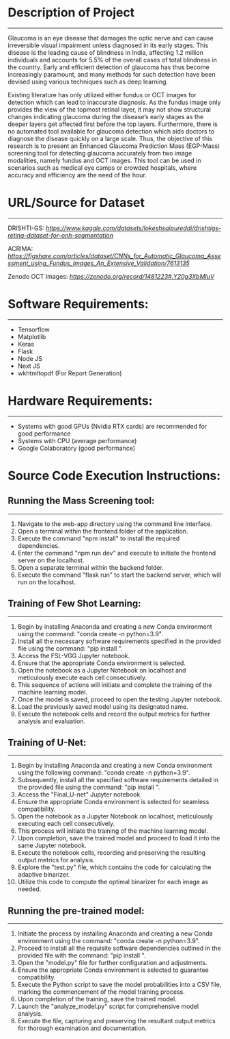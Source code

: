 # Description of Project
-----------------------
Glaucoma is an eye disease that damages the optic nerve and can cause irreversible visual impairment unless diagnosed in its early stages. This disease is the leading cause of blindness in India, affecting 1.2 million individuals and accounts for 5.5%
of the overall cases of total blindness in the country. Early and efficient detection of glaucoma has thus become increasingly paramount, and many methods for such detection have been devised using various techniques such as deep learning.

Existing literature has only utilized either fundus or OCT images for detection which can lead to inaccurate diagnosis. As the fundus image only provides the view of the topmost retinal layer, it may not show structural changes indicating glaucoma during the disease’s early stages as the deeper layers get affected first before the top layers. Furthermore, there is no automated tool available for
glaucoma detection which aids doctors to diagnose the disease quickly on a large scale. Thus, the objective of this research is to present an Enhanced Glaucoma Prediction Mass (EGP-Mass) screening tool for detecting glaucoma accurately from two image modalities, namely fundus and OCT images. This tool can be used in scenarios such as medical eye camps or crowded hospitals, where accuracy and efficiency are the need of the hour.


# URL/Source for Dataset
----------------------

DRISHTI-GS: *https://www.kaggle.com/datasets/lokeshsaipureddi/drishtigs-retina-dataset-for-onh-segmentation*

ACRIMA: *https://figshare.com/articles/dataset/CNNs_for_Automatic_Glaucoma_Assessment_using_Fundus_Images_An_Extensive_Validation/7613135*

Zenodo OCT Images: *https://zenodo.org/record/1481223#.Y20g3XbMIuV*


# Software Requirements:
----------------------

- Tensorflow
- Matplotlib
- Keras
- Flask
- Node JS
- Next JS
- wkhtmltopdf (For Report Generation)


# Hardware Requirements:
-------------------------------
- Systems with good GPUs (Nvidia RTX cards) are recommended for good performance
- Systems with CPU (average performance)
- Google Colaboratory (good performance)


# Source Code Execution Instructions:

## Running the Mass Screening tool:
-------------------------------

1. Navigate to the web-app directory using the command line interface.
2. Open a terminal within the frontend folder of the application.
3. Execute the command "npm install" to install the required dependencies.
4. Enter the command "npm run dev" and execute to initiate the frontend server on the localhost.
5. Open a separate terminal within the backend folder.
6. Execute the command "flask run" to start the backend server, which will run on the localhost.

## Training of Few Shot Learning:
-----------------------------

1. Begin by installing Anaconda and creating a new Conda environment using the command: "conda create -n <env-name> python=3.9".
2. Install all the necessary software requirements specified in the provided file using the command: "pip install <module-name>".
3. Access the FSL-VGG Jupyter notebook.
4. Ensure that the appropriate Conda environment is selected.
5. Open the notebook as a Jupyter Notebook on localhost and meticulously execute each cell consecutively.
6. This sequence of actions will initiate and complete the training of the machine learning model.
7. Once the model is saved, proceed to open the testing Jupyter notebook.
8. Load the previously saved model using its designated name.
9. Execute the notebook cells and record the output metrics for further analysis and evaluation.

## Training of U-Net:
------------------

1. Begin by installing Anaconda and creating a new Conda environment using the following command: "conda create -n <env-name> python=3.9".
2. Subsequently, install all the specified software requirements detailed in the provided file using the command: "pip install <module-name>".
3. Access the "Final_U-net" Jupyter notebook.
4. Ensure the appropriate Conda environment is selected for seamless compatibility.
5. Open the notebook as a Jupyter Notebook on localhost, meticulously executing each cell consecutively.
6. This process will initiate the training of the machine learning model.
7. Upon completion, save the trained model and proceed to load it into the same Jupyter notebook.
8. Execute the notebook cells, recording and preserving the resulting output metrics for analysis.
9. Explore the "test.py" file, which contains the code for calculating the adaptive binarizer.
10. Utilize this code to compute the optimal binarizer for each image as needed.

## Running the pre-trained model:
------------------

1. Initiate the process by installing Anaconda and creating a new Conda environment using the command: "conda create -n <env-name> python=3.9".
2. Proceed to install all the requisite software dependencies outlined in the provided file with the command: "pip install <module-name>".
3. Open the "model.py" file for further configuration and adjustments.
4. Ensure the appropriate Conda environment is selected to guarantee compatibility.
5. Execute the Python script to save the model probabilities into a CSV file, marking the commencement of the model training process.
6. Upon completion of the training, save the trained model.
7. Launch the "analyze_model.py" script for comprehensive model analysis.
8. Execute the file, capturing and preserving the resultant output metrics for thorough examination and documentation.

